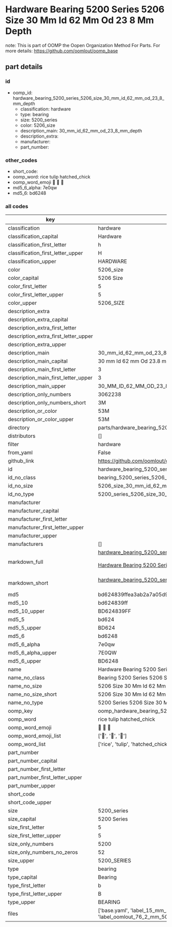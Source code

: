 # Hardware Bearing 5200 Series 5206 Size 30 Mm Id 62 Mm Od 23 8 Mm Depth  

note: This is part of OOMP the Oopen Organization Method For Parts. For more details: https://github.com/oomlout/oomp_base

##  part details





### id
* oomp_id: hardware_bearing_5200_series_5206_size_30_mm_id_62_mm_od_23_8_mm_depth
  * classification: hardware
  * type: bearing
  * size: 5200_series
  * color: 5206_size
  * description_main: 30_mm_id_62_mm_od_23_8_mm_depth
  * description_extra: 
  * manufacturer: 
  * part_number: 

### other_codes
* short_code: 
* oomp_word: rice tulip hatched_chick
* oomp_word_emoji :rice: :tulip: :hatched_chick:
* md5_6_alpha: 7e0qw
* md5_6: bd6248

### all codes 
| key | value |  
| --- | --- |  
| classification | hardware |  
| classification_capital | Hardware |  
| classification_first_letter | h |  
| classification_first_letter_upper | H |  
| classification_upper | HARDWARE |  
| color | 5206_size |  
| color_capital | 5206 Size |  
| color_first_letter | 5 |  
| color_first_letter_upper | 5 |  
| color_upper | 5206_SIZE |  
| description_extra |  |  
| description_extra_capital |  |  
| description_extra_first_letter |  |  
| description_extra_first_letter_upper |  |  
| description_extra_upper |  |  
| description_main | 30_mm_id_62_mm_od_23_8_mm_depth |  
| description_main_capital | 30 mm Id 62 mm Od 23.8 mm Depth |  
| description_main_first_letter | 3 |  
| description_main_first_letter_upper | 3 |  
| description_main_upper | 30_MM_ID_62_MM_OD_23_8_MM_DEPTH |  
| description_only_numbers | 3062238 |  
| description_only_numbers_short | 3M |  
| description_or_color | 53M |  
| description_or_color_upper | 53M |  
| directory | parts/hardware_bearing_5200_series_5206_size_30_mm_id_62_mm_od_23_8_mm_depth |  
| distributors | [] |  
| filter | hardware |  
| from_yaml | False |  
| github_link | https://github.com/oomlout/oomlout_oomp_part_src/tree/main/parts/hardware_bearing_5200_series_5206_size_30_mm_id_62_mm_od_23_8_mm_depth/working |  
| id | hardware_bearing_5200_series_5206_size_30_mm_id_62_mm_od_23_8_mm_depth |  
| id_no_class | bearing_5200_series_5206_size_30_mm_id_62_mm_od_23_8_mm_depth |  
| id_no_size | 5206_size_30_mm_id_62_mm_od_23_8_mm_depth |  
| id_no_type | 5200_series_5206_size_30_mm_id_62_mm_od_23_8_mm_depth |  
| manufacturer |  |  
| manufacturer_capital |  |  
| manufacturer_first_letter |  |  
| manufacturer_first_letter_upper |  |  
| manufacturer_upper |  |  
| manufacturers | [] |  
| markdown_full | [hardware_bearing_5200_series_5206_size_30_mm_id_62_mm_od_23_8_mm_depth](https://github.com/oomlout/oomlout_oomp_part_src/tree/main/parts/hardware_bearing_5200_series_5206_size_30_mm_id_62_mm_od_23_8_mm_depth/working)<br>[](https://github.com/oomlout/oomlout_oomp_part_src/tree/main/parts/hardware_bearing_5200_series_5206_size_30_mm_id_62_mm_od_23_8_mm_depth/working)<br>[Hardware Bearing 5200 Series 5206 Size 30 Mm Id 62 Mm Od 23 8 Mm Depth](https://github.com/oomlout/oomlout_oomp_part_src/tree/main/parts/hardware_bearing_5200_series_5206_size_30_mm_id_62_mm_od_23_8_mm_depth/working)<br><br> |  
| markdown_short | [hardware_bearing_5200_series_5206_size_30_mm_id_62_mm_od_23_8_mm_depth](https://github.com/oomlout/oomlout_oomp_part_src/tree/main/parts/hardware_bearing_5200_series_5206_size_30_mm_id_62_mm_od_23_8_mm_depth/working)<br><br> |  
| md5 | bd624839ffea3ab2a7a05d9b0de9af84 |  
| md5_10 | bd624839ff |  
| md5_10_upper | BD624839FF |  
| md5_5 | bd624 |  
| md5_5_upper | BD624 |  
| md5_6 | bd6248 |  
| md5_6_alpha | 7e0qw |  
| md5_6_alpha_upper | 7E0QW |  
| md5_6_upper | BD6248 |  
| name | Hardware Bearing 5200 Series 5206 Size 30 Mm Id 62 Mm Od 23 8 Mm Depth |  
| name_no_class | Bearing 5200 Series 5206 Size 30 Mm Id 62 Mm Od 23 8 Mm Depth |  
| name_no_size | 5206 Size 30 Mm Id 62 Mm Od 23 8 Mm Depth |  
| name_no_size_short | 5206 Size 30 Mm Id 62 Mm Od 23 8 Mm Depth |  
| name_no_type | 5200 Series 5206 Size 30 Mm Id 62 Mm Od 23 8 Mm Depth |  
| oomp_key | oomp_hardware_bearing_5200_series_5206_size_30_mm_id_62_mm_od_23_8_mm_depth |  
| oomp_word | rice tulip hatched_chick |  
| oomp_word_emoji | :rice: :tulip: :hatched_chick: |  
| oomp_word_emoji_list | [':rice:', ':tulip:', ':hatched_chick:'] |  
| oomp_word_list | ['rice', 'tulip', 'hatched_chick'] |  
| part_number |  |  
| part_number_capital |  |  
| part_number_first_letter |  |  
| part_number_first_letter_upper |  |  
| part_number_upper |  |  
| short_code |  |  
| short_code_upper |  |  
| size | 5200_series |  
| size_capital | 5200 Series |  
| size_first_letter | 5 |  
| size_first_letter_upper | 5 |  
| size_only_numbers | 5200 |  
| size_only_numbers_no_zeros | 52 |  
| size_upper | 5200_SERIES |  
| type | bearing |  
| type_capital | Bearing |  
| type_first_letter | b |  
| type_first_letter_upper | B |  
| type_upper | BEARING |  
| files | ['base.yaml', 'label_15_mm_30_mm.pdf', 'label_15_mm_30_mm.svg', 'label_76_2_mm_50_8_mm.pdf', 'label_76_2_mm_50_8_mm.svg', 'label_oomlout_76_2_mm_50_8_mm.pdf', 'label_oomlout_76_2_mm_50_8_mm.svg', 'readme.md', 'working.json', 'working.yaml'] |  
